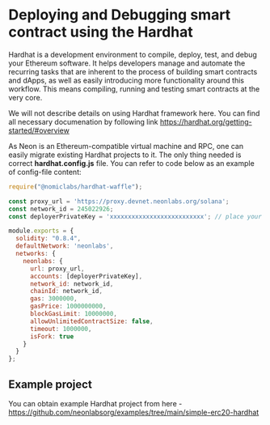 # Deploying and Debugging smart contract using the Hardhat
Hardhat is a development environment to compile, deploy, test, and debug your Ethereum software. It helps developers manage and automate the recurring tasks that are inherent to the process of building smart contracts and dApps, as well as easily introducing more functionality around this workflow. This means compiling, running and testing smart contracts at the very core.

We will not describe details on using Hardhat framework here. You can find all necessary documenation by following link https://hardhat.org/getting-started/#overview 

As Neon is an Ethereum-compatible virtual machine and RPC, one can easily migrate existing Hardhat projects to it. The only thing needed is correct **hardhat.config.js** file. You can refer to code below as an example of config-file content:

```js
require("@nomiclabs/hardhat-waffle");

const proxy_url = 'https://proxy.devnet.neonlabs.org/solana';
const network_id = 245022926;
const deployerPrivateKey = 'xxxxxxxxxxxxxxxxxxxxxxxxxx'; // place your private key here (note that wallet must have non-zero balance of NEONs to pay fees)

module.exports = {
  solidity: "0.8.4",
  defaultNetwork: 'neonlabs',
  networks: {
    neonlabs: {
      url: proxy_url,
      accounts: [deployerPrivateKey],
      network_id: network_id,
      chainId: network_id,
      gas: 3000000,
      gasPrice: 1000000000,
      blockGasLimit: 10000000,
      allowUnlimitedContractSize: false,
      timeout: 1000000,
      isFork: true
    }
  }
};
```

## Example project
You can obtain example Hardhat project from here - https://github.com/neonlabsorg/examples/tree/main/simple-erc20-hardhat
